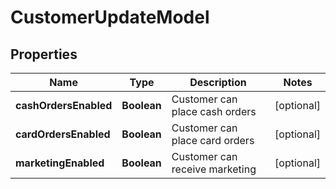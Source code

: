 
# CustomerUpdateModel

## Properties
Name | Type | Description | Notes
------------ | ------------- | ------------- | -------------
**cashOrdersEnabled** | **Boolean** | Customer can place cash orders |  [optional]
**cardOrdersEnabled** | **Boolean** | Customer can place card orders |  [optional]
**marketingEnabled** | **Boolean** | Customer can receive marketing |  [optional]



